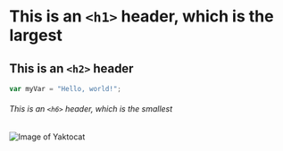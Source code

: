 # This is an `<h1>` header, which is the largest

## This is an `<h2>` header
``` javascript
var myVar = "Hello, world!";
```

###### This is an `<h6>` header, which is the smallest
![Image of Yaktocat](https://octodex.github.com/images/yaktocat.png)
